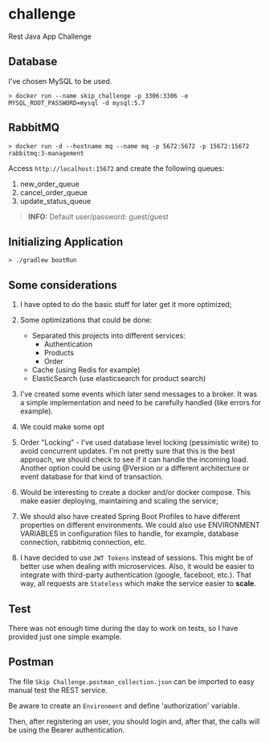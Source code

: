 # challenge
Rest Java App Challenge

## Database

I've chosen MySQL to be used.

```
> docker run --name skip_challenge -p 3306:3306 -e MYSQL_ROOT_PASSWORD=mysql -d mysql:5.7
```

## RabbitMQ

```
> docker run -d --hostname mq --name mq -p 5672:5672 -p 15672:15672 rabbitmq:3-management
```

Access `http://localhost:15672` and create the following queues:

1. new_order_queue
2. cancel_order_queue
3. update_status_queue
 
> **INFO:** Default user/password: guest/guest


## Initializing Application

```
> ./gradlew bootRun
```

## Some considerations

1. I have opted to do the basic stuff for later get it more optimized;

2. Some optimizations that could be done:
   - Separated this projects into different services:
     - Authentication
     - Products
     - Order
   - Cache (using Redis for example)
   - ElasticSearch (use elasticsearch for product search)
     
3. I've created some events which later send messages to a broker. It was
   a simple implementation and need to be carefully handled (like errors for example).
   
4. We could make some opt

5. Order "Locking" - I've used database level locking (pessimistic write) to avoid
   concurrent updates. I'm not pretty sure that this is the best approach, we should
   check to see if it can handle the incoming load. Another option could be using @Version
   or a different architecture or event database for that kind of transaction.
   
6. Would be interesting to create a docker and/or docker compose. This make easier
   deploying, maintaining and scaling the service;
   
7. We should also have created Spring Boot Profiles to have different properties on different
   environments. We could also use ENVIRONMENT VARIABLES in configuration files
   to handle, for example, database connection, rabbitmq connection, etc.
   
8. I have decided to use `JWT Tokens` instead of sessions. This might be of better use
   when dealing with microservices. Also, it would be easier to integrate with third-party
   authentication (google, faceboot, etc.). That way, all requests are `Stateless` which
   make the service easier to **scale**.

## Test

There was not enough time during the day to work on tests, so I have provided just one simple example.

## Postman

The file `Skip Challenge.postman_collection.json` can be imported to easy manual test the REST
service.

Be aware to create an `Environment` and define 'authorization' variable.

Then, after registering an user, you should login and, after that, the calls will be using
the Bearer authentication.
